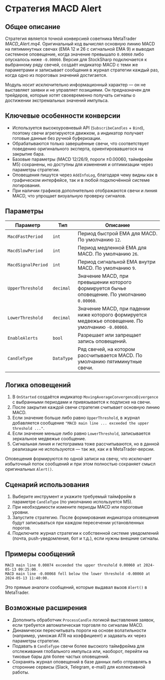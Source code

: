 # Стратегия MACD Alert

## Общее описание
Стратегия является точной конверсией советника MetaTrader *MACD_Alert.mq4*. Оригинальный код вычислял основную линию MACD на пятиминутных свечах (EMA 12 и 26 с сигнальной EMA 9) и выводил системное оповещение, когда значение превышало `0.00060` либо опускалось ниже `-0.00060`. Версия для StockSharp подключается к выбранному ряду свечей, создаёт индикатор MACD с теми же параметрами и записывает сообщения в журнал стратегии каждый раз, когда одно из пороговых значений достигается.

Модуль носит исключительно информационный характер — он не выставляет заявки и не управляет позициями. Он предназначен для трейдеров, которые хотят своевременно получать сигналы о достижении экстремальных значений импульса.

## Ключевые особенности конверсии
- Используется высокоуровневый API (`SubscribeCandles` + `Bind`), поэтому свечи агрегируются движком, а индикатор получает готовые данные без ручной буферизации.
- Обрабатываются только завершённые свечи, что соответствует поведению оригинального эксперта, ориентировавшегося на закрытие бара.
- Базовые параметры (MACD 12/26/9, пороги ±0.00060, таймфрейм M5) сохранены, но доступны для изменения и оптимизации через параметры стратегии.
- Оповещения пишутся через `AddInfoLog`, благодаря чему видны как в графическом интерфейсе, так и в любой подключённой системе логирования.
- При наличии графиков дополнительно отображаются свечи и линия MACD, что упрощает визуальную проверку сигналов.

## Параметры
| Параметр | Тип | Описание |
| --- | --- | --- |
| `MacdFastPeriod` | `int` | Период быстрой EMA для MACD. По умолчанию `12`. |
| `MacdSlowPeriod` | `int` | Период медленной EMA для MACD. По умолчанию `26`. |
| `MacdSignalPeriod` | `int` | Период сигнальной EMA внутри MACD. По умолчанию `9`. |
| `UpperThreshold` | `decimal` | Значение MACD, при превышении которого формируется бычье оповещение. По умолчанию `0.00060`. |
| `LowerThreshold` | `decimal` | Значение MACD, при падении ниже которого формируется медвежье оповещение. По умолчанию `-0.00060`. |
| `EnableAlerts` | `bool` | Разрешает или запрещает запись оповещений. |
| `CandleType` | `DataType` | Ряд свечей, на котором рассчитывается MACD. По умолчанию пятиминутные свечи. |

## Логика оповещений
1. В `OnStarted` создаётся индикатор `MovingAverageConvergenceDivergence` с выбранными периодами и привязывается к подписке на свечи.
2. После закрытия каждой свечи стратегия считывает основную линию MACD.
3. Если значение больше либо равно `UpperThreshold`, в журнал добавляется сообщение `"MACD main line ... exceeded the upper threshold ..."`.
4. Если значение меньше либо равно `LowerThreshold`, записывается зеркальное медвежье сообщение.
5. Сигнальная линия и гистограмма тоже рассчитываются, но в данной реализации не используются — так же, как и в MetaTrader-версии.

Оповещения формируются по одной записи на свечу, что исключает избыточный поток сообщений и при этом полностью сохраняет смысл оригинальных `Alert()`.

## Сценарий использования
1. Выберите инструмент и укажите требуемый таймфрейм в параметре `CandleType` (по умолчанию используется M5).
2. При необходимости измените периоды MACD или пороговые уровни.
3. Запустите стратегию. После формирования индикатора оповещения будут записываться при каждом пересечении установленных порогов.
4. Подключите журнал стратегии к собственной системе уведомлений (почта, push-уведомления, бот и т.д.), если нужны внешние сигналы.

## Примеры сообщений
```
MACD main line 0.00074 exceeded the upper threshold 0.00060 at 2024-05-13 09:25:00.
MACD main line -0.00068 fell below the lower threshold -0.00060 at 2024-05-13 11:40:00.
```
Это прямые аналоги сообщений, которые выдавал вызов `Alert()` в MetaTrader.

## Возможные расширения
- Дополнить обработчик `ProcessCandle` логикой выставления заявок, если требуется автоматическая торговля по сигналам MACD.
- Динамически пересчитывать пороги на основе волатильности (например, умножая ATR на коэффициент) и задавать их через параметры стратегии.
- Подавать в `CandleType` свечи более высокого таймфрейма для отслеживания глобального импульса или, наоборот, перейти на тиковые бары для более частых оповещений.
- Сохранять журнал оповещений в базе данных либо отправлять в сторонние сервисы (Slack, Telegram, e-mail) для коллективной работы.
